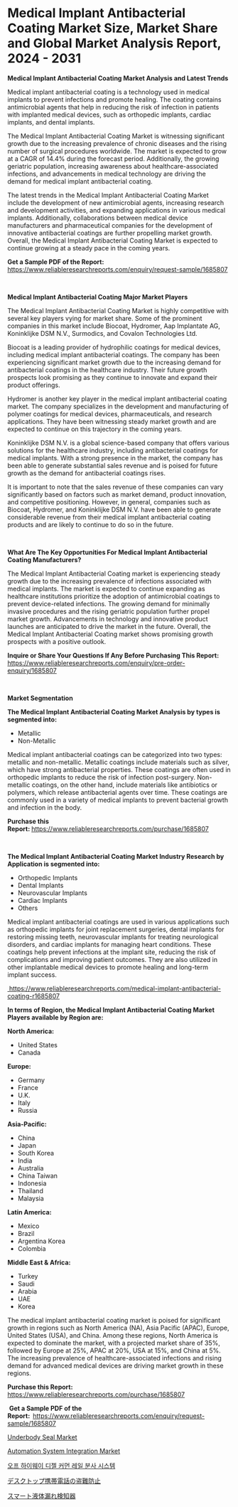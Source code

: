 <p><h1>Medical Implant Antibacterial Coating Market Size, Market Share and Global Market Analysis Report, 2024 - 2031</h1></p><p><strong>Medical Implant Antibacterial Coating Market Analysis and Latest Trends</strong></p>
<p><p>Medical implant antibacterial coating is a technology used in medical implants to prevent infections and promote healing. The coating contains antimicrobial agents that help in reducing the risk of infection in patients with implanted medical devices, such as orthopedic implants, cardiac implants, and dental implants.</p><p>The Medical Implant Antibacterial Coating Market is witnessing significant growth due to the increasing prevalence of chronic diseases and the rising number of surgical procedures worldwide. The market is expected to grow at a CAGR of 14.4% during the forecast period. Additionally, the growing geriatric population, increasing awareness about healthcare-associated infections, and advancements in medical technology are driving the demand for medical implant antibacterial coating.</p><p>The latest trends in the Medical Implant Antibacterial Coating Market include the development of new antimicrobial agents, increasing research and development activities, and expanding applications in various medical implants. Additionally, collaborations between medical device manufacturers and pharmaceutical companies for the development of innovative antibacterial coatings are further propelling market growth. Overall, the Medical Implant Antibacterial Coating Market is expected to continue growing at a steady pace in the coming years.</p></p>
<p><strong>Get a Sample PDF of the Report:&nbsp;</strong> <a href="https://www.reliableresearchreports.com/enquiry/request-sample/1685807">https://www.reliableresearchreports.com/enquiry/request-sample/1685807</a></p>
<p>&nbsp;</p>
<p><strong>Medical Implant Antibacterial Coating Major Market Players</strong></p>
<p><p>The Medical Implant Antibacterial Coating Market is highly competitive with several key players vying for market share. Some of the prominent companies in this market include Biocoat, Hydromer, Aap Implantate AG, Koninklijke DSM N.V., Surmodics, and Covalon Technologies Ltd.</p><p>Biocoat is a leading provider of hydrophilic coatings for medical devices, including medical implant antibacterial coatings. The company has been experiencing significant market growth due to the increasing demand for antibacterial coatings in the healthcare industry. Their future growth prospects look promising as they continue to innovate and expand their product offerings.</p><p>Hydromer is another key player in the medical implant antibacterial coating market. The company specializes in the development and manufacturing of polymer coatings for medical devices, pharmaceuticals, and research applications. They have been witnessing steady market growth and are expected to continue on this trajectory in the coming years.</p><p>Koninklijke DSM N.V. is a global science-based company that offers various solutions for the healthcare industry, including antibacterial coatings for medical implants. With a strong presence in the market, the company has been able to generate substantial sales revenue and is poised for future growth as the demand for antibacterial coatings rises.</p><p>It is important to note that the sales revenue of these companies can vary significantly based on factors such as market demand, product innovation, and competitive positioning. However, in general, companies such as Biocoat, Hydromer, and Koninklijke DSM N.V. have been able to generate considerable revenue from their medical implant antibacterial coating products and are likely to continue to do so in the future.</p></p>
<p>&nbsp;</p>
<p><strong>What Are The Key Opportunities For Medical Implant Antibacterial Coating Manufacturers?</strong></p>
<p><p>The Medical Implant Antibacterial Coating market is experiencing steady growth due to the increasing prevalence of infections associated with medical implants. The market is expected to continue expanding as healthcare institutions prioritize the adoption of antimicrobial coatings to prevent device-related infections. The growing demand for minimally invasive procedures and the rising geriatric population further propel market growth. Advancements in technology and innovative product launches are anticipated to drive the market in the future. Overall, the Medical Implant Antibacterial Coating market shows promising growth prospects with a positive outlook.</p></p>
<p><strong>Inquire or Share Your Questions If Any Before Purchasing This Report:</strong> <a href="https://www.reliableresearchreports.com/enquiry/pre-order-enquiry/1685807">https://www.reliableresearchreports.com/enquiry/pre-order-enquiry/1685807</a></p>
<p>&nbsp;</p>
<p><strong>Market Segmentation</strong></p>
<p><strong>The Medical Implant Antibacterial Coating Market Analysis by types is segmented into:</strong></p>
<p><ul><li>Metallic</li><li>Non-Metallic</li></ul></p>
<p><p>Medical implant antibacterial coatings can be categorized into two types: metallic and non-metallic. Metallic coatings include materials such as silver, which have strong antibacterial properties. These coatings are often used in orthopedic implants to reduce the risk of infection post-surgery. Non-metallic coatings, on the other hand, include materials like antibiotics or polymers, which release antibacterial agents over time. These coatings are commonly used in a variety of medical implants to prevent bacterial growth and infection in the body.</p></p>
<p><strong>Purchase this Report:&nbsp;</strong><a href="https://www.reliableresearchreports.com/purchase/1685807">https://www.reliableresearchreports.com/purchase/1685807</a></p>
<p>&nbsp;</p>
<p><strong>The Medical Implant Antibacterial Coating Market Industry Research by Application is segmented into:</strong></p>
<p><ul><li>Orthopedic Implants</li><li>Dental Implants</li><li>Neurovascular Implants</li><li>Cardiac Implants</li><li>Others</li></ul></p>
<p><p>Medical implant antibacterial coatings are used in various applications such as orthopedic implants for joint replacement surgeries, dental implants for restoring missing teeth, neurovascular implants for treating neurological disorders, and cardiac implants for managing heart conditions. These coatings help prevent infections at the implant site, reducing the risk of complications and improving patient outcomes. They are also utilized in other implantable medical devices to promote healing and long-term implant success.</p></p>
<p><a href="https://www.reliableresearchreports.com/medical-implant-antibacterial-coating-r1685807">&nbsp;https://www.reliableresearchreports.com/medical-implant-antibacterial-coating-r1685807</a></p>
<p><strong>In terms of Region, the Medical Implant Antibacterial Coating Market Players available by Region are:</strong></p>
<p>
    <p> <strong> North America: </strong>
        <ul>
            <li>United States</li>
            <li>Canada</li>
        </ul>
        </p> 
    <p> <strong> Europe: </strong>
        <ul>
            <li>Germany</li>
            <li>France</li>
            <li>U.K.</li>
            <li>Italy</li>
            <li>Russia</li>
        </ul>
        </p> 
    <p> <strong> Asia-Pacific: </strong>
        <ul>
            <li>China</li>
            <li>Japan</li>
            <li>South Korea</li>
            <li>India</li>
            <li>Australia</li>
            <li>China Taiwan</li>
            <li>Indonesia</li>
            <li>Thailand</li>
            <li>Malaysia</li>
        </ul>
        </p> 
    <p> <strong> Latin America: </strong>
        <ul>
            <li>Mexico</li>
            <li>Brazil</li>
            <li>Argentina Korea</li>
            <li>Colombia</li>
        </ul>
        </p> 
    <p> <strong> Middle East & Africa: </strong>
        <ul>
            <li>Turkey</li>
            <li>Saudi</li>
            <li>Arabia</li>
            <li>UAE</li>
            <li>Korea</li>
        </ul>
    </p>
    </p>
<p><p>The medical implant antibacterial coating market is poised for significant growth in regions such as North America (NA), Asia Pacific (APAC), Europe, United States (USA), and China. Among these regions, North America is expected to dominate the market, with a projected market share of 35%, followed by Europe at 25%, APAC at 20%, USA at 15%, and China at 5%. The increasing prevalence of healthcare-associated infections and rising demand for advanced medical devices are driving market growth in these regions.</p></p>
<p><strong>Purchase this Report: </strong><a href="https://www.reliableresearchreports.com/purchase/1685807">https://www.reliableresearchreports.com/purchase/1685807</a></p>
<p>&nbsp;<strong>Get a Sample PDF of the Report:&nbsp;&nbsp;</strong><a href="https://www.reliableresearchreports.com/enquiry/request-sample/1685807">https://www.reliableresearchreports.com/enquiry/request-sample/1685807</a></p>
<p><strong></strong></p>
<p><p><a href="https://github.com/santosh758595/Market-Research-Report-List-4/blob/main/underbody-seal-market.md">Underbody Seal Market</a></p><p><a href="https://github.com/elizabethdagraca/Market-Research-Report-List-3/blob/main/automation-system-integration-market.md">Automation System Integration Market</a></p><p><a href="https://github.com/Madalyell456456/Market-Research-Report-List-2/blob/main/519914596154.md">오프 하이웨이 디젤 커먼 레일 분사 시스템</a></p><p><a href="https://github.com/qwpelcjko9242629/Market-Research-Report-List-2/blob/main/6549613102637.md">デスクトップ携帯電話の盗難防止</a></p><p><a href="https://github.com/gfggqjbfys368009/Market-Research-Report-List-2/blob/main/8144310102638.md">スマート液体漏れ検知器</a></p></p>